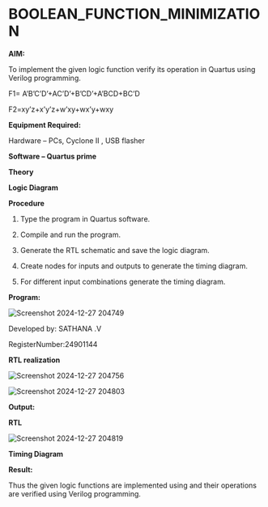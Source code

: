 # BOOLEAN_FUNCTION_MINIMIZATION

**AIM:**

To implement the given logic function verify its operation in Quartus using Verilog programming.

F1= A’B’C’D’+AC’D’+B’CD’+A’BCD+BC’D 

F2=xy’z+x’y’z+w’xy+wx’y+wxy

**Equipment Required:**

Hardware – PCs, Cyclone II , USB flasher

**Software – Quartus prime**

**Theory**

**Logic Diagram**

**Procedure**

1.	Type the program in Quartus software.

2.	Compile and run the program.

3.	Generate the RTL schematic and save the logic diagram.

4.	Create nodes for inputs and outputs to generate the timing diagram.

5.	For different input combinations generate the timing diagram.


**Program:**

![Screenshot 2024-12-27 204749](https://github.com/user-attachments/assets/8686194a-3d5e-4af5-82ea-0b52dfac47ca)


Developed by: SATHANA .V

RegisterNumber:24901144


**RTL realization**

![Screenshot 2024-12-27 204756](https://github.com/user-attachments/assets/e2361ef0-7f5c-45e7-9339-c1ce1df32604)


![Screenshot 2024-12-27 204803](https://github.com/user-attachments/assets/f7aa138a-2484-438d-a0a3-c93d178c37bc)

**Output:**

**RTL**

![Screenshot 2024-12-27 204819](https://github.com/user-attachments/assets/4c6d02e6-9982-48b1-b32c-c980386c99ef)


**Timing Diagram**

**Result:**

Thus the given logic functions are implemented using and their operations are verified using Verilog programming.

